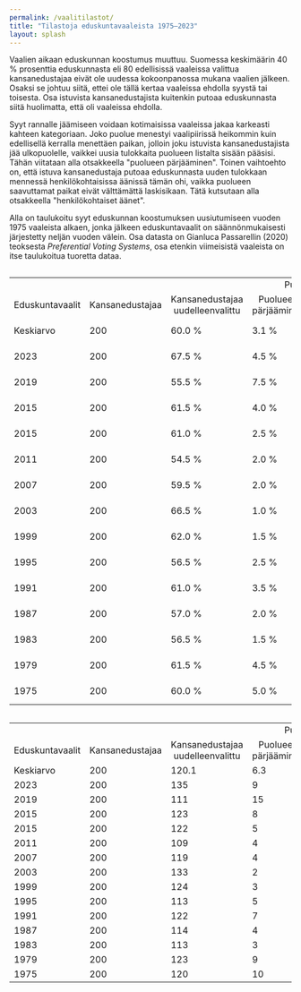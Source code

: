 ```yaml
---
permalink: /vaalitilastot/
title: "Tilastoja eduskuntavaaleista 1975–2023"
layout: splash
---
```


<p>
  Vaalien aikaan eduskunnan koostumus muuttuu. Suomessa keskimäärin 40 % prosenttia eduskunnasta eli 80 edellisissä vaaleissa valittua kansanedustajaa eivät ole uudessa kokoonpanossa mukana vaalien jälkeen. Osaksi se johtuu siitä, ettei ole tällä kertaa vaaleissa ehdolla syystä tai toisesta. Osa istuvista kansanedustajista kuitenkin putoaa eduskunnasta siitä huolimatta, että oli vaaleissa ehdolla.
</p>

<p>
  Syyt rannalle jäämiseen voidaan kotimaisissa vaaleissa jakaa karkeasti kahteen kategoriaan. Joko puolue menestyi vaalipiirissä heikommin kuin edellisellä kerralla menettäen paikan, jolloin joku istuvista kansanedustajista jää ulkopuolelle, vaikkei uusia tulokkaita puolueen listalta sisään pääsisi. Tähän viitataan alla otsakkeella "puolueen pärjääminen". Toinen vaihtoehto on, että istuva kansanedustaja putoaa eduskunnasta uuden tulokkaan mennessä henkilökohtaisissa äänissä tämän ohi, vaikka puolueen saavuttamat paikat eivät välttämättä laskisikaan. Tätä kutsutaan alla otsakkeella "henkilökohtaiset äänet".
</p>

<p>
  Alla on taulukoitu syyt eduskunnan koostumuksen uusiutumiseen vuoden 1975 vaaleista alkaen, jonka jälkeen eduskuntavaalit on säännönmukaisesti järjestetty neljän vuoden välein. Osa datasta on Gianluca Passarellin (2020) teoksesta <i>Preferential Voting Systems</i>, osa etenkin viimeisistä vaaleista on itse taulukoitua tuoretta dataa.
</p>

<div style="overflow-x:auto;">
<table>
<tr style="text-align:center">
  <td style="text-align:right"></td>
  <td style="text-align:center"></td>
  <td style="text-align:center"></td>
  <td colspan=2 style="text-align:center">Putoamisen syy</td>
  <td></td>
  <td></td>
</tr>
  
<tr style="text-align:center">
  <td style="text-align:right">Eduskuntavaalit</td>
  <td style="text-align:center">Kansanedustajaa</td>
  <td style="text-align:center">Kansanedustajaa<br>uudelleenvalittu</td>
  <td>Puolueen<br>pärjääminen</td>
  <td>Henkilökohtaiset<br>äänet</td>
  <td>Ei ehdolla</td>
  <td>Yhteensä</td>
</tr>
    <tr>
        <td>Keskiarvo</td>
        <td>200</td>
        <td>60.0  %</td>
        <td>3.1  %</td>
        <td>16.8  %</td>
        <td>20.1  %</td>
        <td>100.0  %</td>
    </tr>
    <tr>
        <td>2023</td>
        <td>200</td>
        <td>67.5 %</td>
        <td>4.5 %</td>
        <td>10.0 %</td>
        <td>18.0 %</td>
        <td>100.0 %</td>
    </tr>
    <tr>
        <td>2019</td>
        <td>200</td>
        <td>55.5 %</td>
        <td>7.5 %</td>
        <td>14.5 %</td>
        <td>22.5 %</td>
        <td>100.0 %</td>
    </tr>
    <tr>
        <td>2015</td>
        <td>200</td>
        <td>61.5 %</td>
        <td>4.0 %</td>
        <td>14.0 %</td>
        <td>20.5 %</td>
        <td>100.0 %</td>
    </tr>
    <tr>
        <td>2015</td>
        <td>200</td>
        <td>61.0 %</td>
        <td>2.5 %</td>
        <td>17.0 %</td>
        <td>19.5 %</td>
        <td>100.0 %</td>
    </tr>
    <tr>
        <td>2011</td>
        <td>200</td>
        <td>54.5 %</td>
        <td>2.0 %</td>
        <td>17.0 %</td>
        <td>26.5 %</td>
        <td>100.0 %</td>
    </tr>
    <tr>
        <td>2007</td>
        <td>200</td>
        <td>59.5 %</td>
        <td>2.0 %</td>
        <td>16.0 %</td>
        <td>22.5 %</td>
        <td>100.0 %</td>
    </tr>
    <tr>
        <td>2003</td>
        <td>200</td>
        <td>66.5 %</td>
        <td>1.0 %</td>
        <td>15.5 %</td>
        <td>17.0 %</td>
        <td>100.0 %</td>
    </tr>
    <tr>
        <td>1999</td>
        <td>200</td>
        <td>62.0 %</td>
        <td>1.5 %</td>
        <td>16.0 %</td>
        <td>20.5 %</td>
        <td>100.0 %</td>
    </tr>
    <tr>
        <td>1995</td>
        <td>200</td>
        <td>56.5 %</td>
        <td>2.5 %</td>
        <td>20.0 %</td>
        <td>21.0 %</td>
        <td>100.0 %</td>
    </tr>
    <tr>
        <td>1991</td>
        <td>200</td>
        <td>61.0 %</td>
        <td>3.5 %</td>
        <td>19.5 %</td>
        <td>16.0 %</td>
        <td>100.0 %</td>
    </tr>
    <tr>
        <td>1987</td>
        <td>200</td>
        <td>57.0 %</td>
        <td>2.0 %</td>
        <td>15.0 %</td>
        <td>26.0 %</td>
        <td>100.0 %</td>
    </tr>
    <tr>
        <td>1983</td>
        <td>200</td>
        <td>56.5 %</td>
        <td>1.5 %</td>
        <td>24.0 %</td>
        <td>18.0 %</td>
        <td>100.0 %</td>
    </tr>
    <tr>
        <td>1979</td>
        <td>200</td>
        <td>61.5 %</td>
        <td>4.5 %</td>
        <td>18.0 %</td>
        <td>16.0 %</td>
        <td>100.0 %</td>
    </tr>
    <tr>
        <td>1975</td>
        <td>200</td>
        <td>60.0 %</td>
        <td>5.0 %</td>
        <td>18.0 %</td>
        <td>17.0 %</td>
        <td>100.0 %</td>
    </tr>
</table>
</div>

<table>
<tr style="text-align:center">
  <td style="text-align:right"></td>
  <td style="text-align:center"></td>
  <td style="text-align:center"></td>
  <td colspan=2 style="text-align:center">Putoamisen syy</td>
  <td></td>
  <td></td>
</tr>
  
<tr style="text-align:center">
  <td style="text-align:right">Eduskuntavaalit</td>
  <td style="text-align:center">Kansanedustajaa</td>
  <td style="text-align:center">Kansanedustajaa<br>uudelleenvalittu</td>
  <td>Puolueen<br>pärjääminen</td>
  <td>Henkilökohtaiset<br>äänet</td>
  <td>Ei ehdolla</td>
  <td>Yhteensä</td>
</tr>
      <tr>
        <td>Keskiarvo</td>
        <td>200</td>
        <td>120.1</td>
        <td>6.3</td>
        <td>33.5</td>
        <td>40.1</td>
        <td>200</td>
    </tr>
    <tr>
        <td>2023</td>
        <td>200</td>
        <td>135</td>
        <td>9</td>
        <td>20</td>
        <td>36</td>
        <td>200</td>
    </tr>
    <tr>
        <td>2019</td>
        <td>200</td>
        <td>111</td>
        <td>15</td>
        <td>29</td>
        <td>45</td>
        <td>200</td>
    </tr>
    <tr>
        <td>2015</td>
        <td>200</td>
        <td>123</td>
        <td>8</td>
        <td>28</td>
        <td>41</td>
        <td>200</td>
    </tr>
    <tr>
        <td>2015</td>
        <td>200</td>
        <td>122</td>
        <td>5</td>
        <td>34</td>
        <td>39</td>
        <td>200</td>
    </tr>
    <tr>
        <td>2011</td>
        <td>200</td>
        <td>109</td>
        <td>4</td>
        <td>34</td>
        <td>53</td>
        <td>200</td>
    </tr>
    <tr>
        <td>2007</td>
        <td>200</td>
        <td>119</td>
        <td>4</td>
        <td>32</td>
        <td>45</td>
        <td>200</td>
    </tr>
    <tr>
        <td>2003</td>
        <td>200</td>
        <td>133</td>
        <td>2</td>
        <td>31</td>
        <td>34</td>
        <td>200</td>
    </tr>
    <tr>
        <td>1999</td>
        <td>200</td>
        <td>124</td>
        <td>3</td>
        <td>32</td>
        <td>41</td>
        <td>200</td>
    </tr>
    <tr>
        <td>1995</td>
        <td>200</td>
        <td>113</td>
        <td>5</td>
        <td>40</td>
        <td>42</td>
        <td>200</td>
    </tr>
    <tr>
        <td>1991</td>
        <td>200</td>
        <td>122</td>
        <td>7</td>
        <td>39</td>
        <td>32</td>
        <td>200</td>
    </tr>
    <tr>
        <td>1987</td>
        <td>200</td>
        <td>114</td>
        <td>4</td>
        <td>30</td>
        <td>52</td>
        <td>200</td>
    </tr>
    <tr>
        <td>1983</td>
        <td>200</td>
        <td>113</td>
        <td>3</td>
        <td>48</td>
        <td>36</td>
        <td>200</td>
    </tr>
    <tr>
        <td>1979</td>
        <td>200</td>
        <td>123</td>
        <td>9</td>
        <td>36</td>
        <td>32</td>
        <td>200</td>
    </tr>
    <tr>
        <td>1975</td>
        <td>200</td>
        <td>120</td>
        <td>10</td>
        <td>36</td>
        <td>34</td>
        <td>200</td>
    </tr>
</table>
